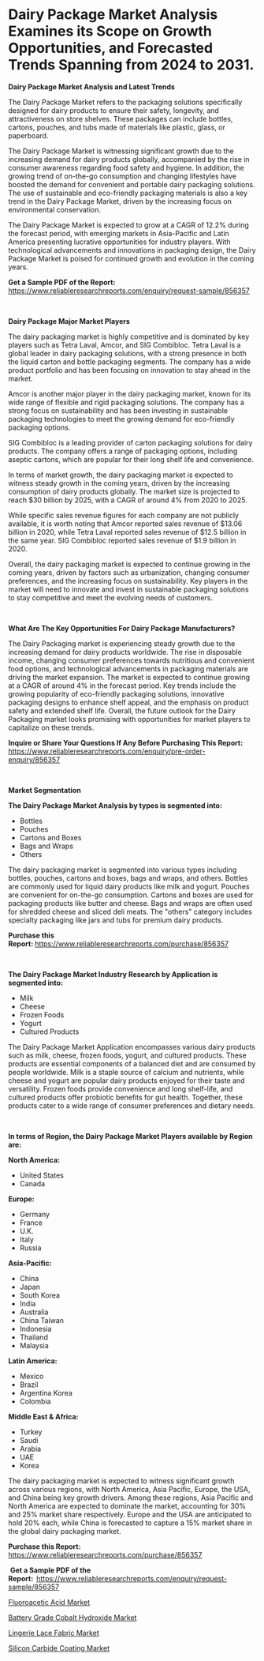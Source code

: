 <p><h1>Dairy Package Market Analysis Examines its Scope on Growth Opportunities, and Forecasted Trends Spanning from 2024 to 2031.</h1></p><p><strong>Dairy Package Market Analysis and Latest Trends</strong></p>
<p><p>The Dairy Package Market refers to the packaging solutions specifically designed for dairy products to ensure their safety, longevity, and attractiveness on store shelves. These packages can include bottles, cartons, pouches, and tubs made of materials like plastic, glass, or paperboard.</p><p>The Dairy Package Market is witnessing significant growth due to the increasing demand for dairy products globally, accompanied by the rise in consumer awareness regarding food safety and hygiene. In addition, the growing trend of on-the-go consumption and changing lifestyles have boosted the demand for convenient and portable dairy packaging solutions. The use of sustainable and eco-friendly packaging materials is also a key trend in the Dairy Package Market, driven by the increasing focus on environmental conservation.</p><p>The Dairy Package Market is expected to grow at a CAGR of 12.2% during the forecast period, with emerging markets in Asia-Pacific and Latin America presenting lucrative opportunities for industry players. With technological advancements and innovations in packaging design, the Dairy Package Market is poised for continued growth and evolution in the coming years.</p></p>
<p><strong>Get a Sample PDF of the Report:&nbsp;</strong> <a href="https://www.reliableresearchreports.com/enquiry/request-sample/856357">https://www.reliableresearchreports.com/enquiry/request-sample/856357</a></p>
<p>&nbsp;</p>
<p><strong>Dairy Package Major Market Players</strong></p>
<p><p>The dairy packaging market is highly competitive and is dominated by key players such as Tetra Laval, Amcor, and SIG Combibloc. Tetra Laval is a global leader in dairy packaging solutions, with a strong presence in both the liquid carton and bottle packaging segments. The company has a wide product portfolio and has been focusing on innovation to stay ahead in the market.</p><p>Amcor is another major player in the dairy packaging market, known for its wide range of flexible and rigid packaging solutions. The company has a strong focus on sustainability and has been investing in sustainable packaging technologies to meet the growing demand for eco-friendly packaging options.</p><p>SIG Combibloc is a leading provider of carton packaging solutions for dairy products. The company offers a range of packaging options, including aseptic cartons, which are popular for their long shelf life and convenience.</p><p>In terms of market growth, the dairy packaging market is expected to witness steady growth in the coming years, driven by the increasing consumption of dairy products globally. The market size is projected to reach $30 billion by 2025, with a CAGR of around 4% from 2020 to 2025.</p><p>While specific sales revenue figures for each company are not publicly available, it is worth noting that Amcor reported sales revenue of $13.06 billion in 2020, while Tetra Laval reported sales revenue of $12.5 billion in the same year. SIG Combibloc reported sales revenue of $1.9 billion in 2020.</p><p>Overall, the dairy packaging market is expected to continue growing in the coming years, driven by factors such as urbanization, changing consumer preferences, and the increasing focus on sustainability. Key players in the market will need to innovate and invest in sustainable packaging solutions to stay competitive and meet the evolving needs of customers.</p></p>
<p>&nbsp;</p>
<p><strong>What Are The Key Opportunities For Dairy Package Manufacturers?</strong></p>
<p><p>The Dairy Packaging market is experiencing steady growth due to the increasing demand for dairy products worldwide. The rise in disposable income, changing consumer preferences towards nutritious and convenient food options, and technological advancements in packaging materials are driving the market expansion. The market is expected to continue growing at a CAGR of around 4% in the forecast period. Key trends include the growing popularity of eco-friendly packaging solutions, innovative packaging designs to enhance shelf appeal, and the emphasis on product safety and extended shelf life. Overall, the future outlook for the Dairy Packaging market looks promising with opportunities for market players to capitalize on these trends.</p></p>
<p><strong>Inquire or Share Your Questions If Any Before Purchasing This Report:</strong> <a href="https://www.reliableresearchreports.com/enquiry/pre-order-enquiry/856357">https://www.reliableresearchreports.com/enquiry/pre-order-enquiry/856357</a></p>
<p>&nbsp;</p>
<p><strong>Market Segmentation</strong></p>
<p><strong>The Dairy Package Market Analysis by types is segmented into:</strong></p>
<p><ul><li>Bottles</li><li>Pouches</li><li>Cartons and Boxes</li><li>Bags and Wraps</li><li>Others</li></ul></p>
<p><p>The dairy packaging market is segmented into various types including bottles, pouches, cartons and boxes, bags and wraps, and others. Bottles are commonly used for liquid dairy products like milk and yogurt. Pouches are convenient for on-the-go consumption. Cartons and boxes are used for packaging products like butter and cheese. Bags and wraps are often used for shredded cheese and sliced deli meats. The "others" category includes specialty packaging like jars and tubs for premium dairy products.</p></p>
<p><strong>Purchase this Report:&nbsp;</strong><a href="https://www.reliableresearchreports.com/purchase/856357">https://www.reliableresearchreports.com/purchase/856357</a></p>
<p>&nbsp;</p>
<p><strong>The Dairy Package Market Industry Research by Application is segmented into:</strong></p>
<p><ul><li>Milk</li><li>Cheese</li><li>Frozen Foods</li><li>Yogurt</li><li>Cultured Products</li></ul></p>
<p><p>The Dairy Package Market Application encompasses various dairy products such as milk, cheese, frozen foods, yogurt, and cultured products. These products are essential components of a balanced diet and are consumed by people worldwide. Milk is a staple source of calcium and nutrients, while cheese and yogurt are popular dairy products enjoyed for their taste and versatility. Frozen foods provide convenience and long shelf-life, and cultured products offer probiotic benefits for gut health. Together, these products cater to a wide range of consumer preferences and dietary needs.</p></p>
<p>&nbsp;</p>
<p><strong>In terms of Region, the Dairy Package Market Players available by Region are:</strong></p>
<p>
    <p> <strong> North America: </strong>
        <ul>
            <li>United States</li>
            <li>Canada</li>
        </ul>
        </p> 
    <p> <strong> Europe: </strong>
        <ul>
            <li>Germany</li>
            <li>France</li>
            <li>U.K.</li>
            <li>Italy</li>
            <li>Russia</li>
        </ul>
        </p> 
    <p> <strong> Asia-Pacific: </strong>
        <ul>
            <li>China</li>
            <li>Japan</li>
            <li>South Korea</li>
            <li>India</li>
            <li>Australia</li>
            <li>China Taiwan</li>
            <li>Indonesia</li>
            <li>Thailand</li>
            <li>Malaysia</li>
        </ul>
        </p> 
    <p> <strong> Latin America: </strong>
        <ul>
            <li>Mexico</li>
            <li>Brazil</li>
            <li>Argentina Korea</li>
            <li>Colombia</li>
        </ul>
        </p> 
    <p> <strong> Middle East & Africa: </strong>
        <ul>
            <li>Turkey</li>
            <li>Saudi</li>
            <li>Arabia</li>
            <li>UAE</li>
            <li>Korea</li>
        </ul>
    </p>
    </p>
<p><p>The dairy packaging market is expected to witness significant growth across various regions, with North America, Asia Pacific, Europe, the USA, and China being key growth drivers. Among these regions, Asia Pacific and North America are expected to dominate the market, accounting for 30% and 25% market share respectively. Europe and the USA are anticipated to hold 20% each, while China is forecasted to capture a 15% market share in the global dairy packaging market.</p></p>
<p><strong>Purchase this Report: </strong><a href="https://www.reliableresearchreports.com/purchase/856357">https://www.reliableresearchreports.com/purchase/856357</a></p>
<p>&nbsp;<strong>Get a Sample PDF of the Report:&nbsp;&nbsp;</strong><a href="https://www.reliableresearchreports.com/enquiry/request-sample/856357">https://www.reliableresearchreports.com/enquiry/request-sample/856357</a></p>
<p><strong></strong></p>
<p><p><a href="https://view.publitas.com/reportprime-1/decoding-the-fluoroacetic-acid-market-a-deep-dive-into-the-latest-market-trends-market-segmentation-and-competitive-analysis/">Fluoroacetic Acid Market</a></p><p><a href="https://automatic-knee-4c7.notion.site/Battery-Grade-Cobalt-Hydroxide-Market-Centers-on-Aspects-such-as-Market-Growth-Market-Share-Market-60e808970c054125ba89cd8ab7241385">Battery Grade Cobalt Hydroxide Market</a></p><p><a href="https://github.com/brenzgnarento/Market-Research-Report-List-1/blob/main/lingerie-lace-fabric-market.md">Lingerie Lace Fabric Market</a></p><p><a href="https://github.com/jerrycopelandthomaswsqd8q/Market-Research-Report-List-1/blob/main/silicon-carbide-coating-market.md">Silicon Carbide Coating Market</a></p></p>